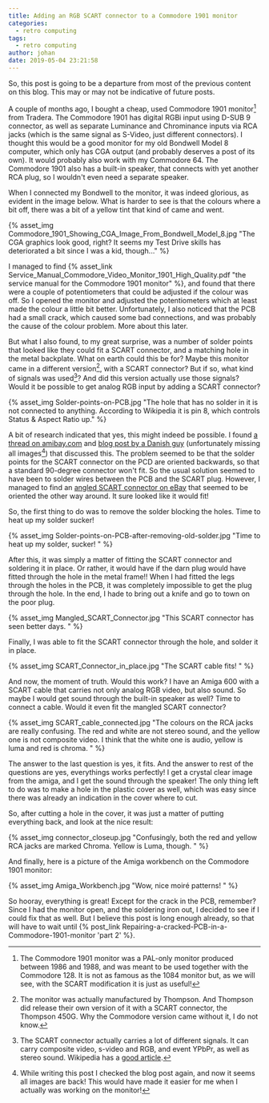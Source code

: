 ```yaml
---
title: Adding an RGB SCART connector to a Commodore 1901 monitor
categories:
  - retro computing
tags:
  - retro computing
author: johan
date: 2019-05-04 23:21:58
---
```

So, this post is going to be a departure from most of the previous content on this blog. This may or may not be indicative of future posts.

A couple of months ago, I bought a cheap, used Commodore 1901 monitor[^1] from Tradera. The Commodore 1901 has digital RGBi input using D-SUB 9 connector, as well as separate Luminance and Chrominance inputs via RCA jacks (which is the same signal as S-Video, just different connectors). I thought this would be a good monitor for my old Bondwell Model 8 computer, which only has CGA output (and probably deserves a post of its own). It would probably also work with my Commodore 64. The Commodore 1901 also has a built-in speaker, that connects with yet another RCA plug, so I wouldn't even need a separate speaker.

When I connected my Bondwell to the monitor, it was indeed glorious, as evident in the image below. What is harder to see is that the colours where a bit off, there was a bit of a yellow tint that kind of came and went.

{% asset_img Commodore_1901_Showing_CGA_Image_From_Bondwell_Model_8.jpg "The CGA graphics look good, right? It seems my Test Drive skills has deteriorated a bit since I was a kid, though..." %}

I managed to find {% asset_link Service_Manual_Commodore_Video_Monitor_1901_High_Quality.pdf "the service manual for the Commodore 1901 monitor" %}, and found that there were a couple of potentiometers that could be adjusted if the colour was off. So I opened the monitor and adjusted the potentiometers which at least made the colour a little bit better. Unfortunately, I also noticed that the PCB had a small crack, which caused some bad connections, and was probably the cause of the colour problem. More about this later.

But what I also found, to my great surprise, was a number of solder points that looked like they could fit a SCART connector, and a matching hole in the metal backplate. What on earth could this be for? Maybe this monitor came in a different version[^2], with a SCART connector? But if so, what kind of signals was used[^3]? And did this version actually use those signals? Would it be possible to get analog RGB input by adding a SCART connector?

{% asset_img Solder-points-on-PCB.jpg "The hole that has no solder in it is not connected to anything. According to Wikipedia it is pin 8, which controls Status & Aspect Ratio up." %}

A bit of research indicated that yes, this might indeed be possible. I found [a thread on amibay.com](http://www.amibay.com/archive/index.php/t-62132.html) and [blog post by a Danish guy](http://elgensrepairs.blogspot.com/2012/12/finding-repairing-and-enhancing.html) (unfortunately missing all images[^4]) that discussed this. The problem seemed to be that the solder points for the SCART connector on the PCD are oriented backwards, so that a standard 90-degree connector won't fit. So the usual solution seemed to have been to solder wires between the PCB and the SCART plug. However, I managed to find an [angled SCART connector on eBay](https://www.ebay.com/itm/90-RIGHT-ANGLED-FULL-21-PIN-SCART-SOCKET-CONNECTOR-BUS-PCB-HORIZONTAL-MOUNTING/161119318901?epid=709438006&hash=item258375b375:g:8AkAAOSw5UZY8~VE) that seemed to be oriented the other way around. It sure looked like it would fit!

So, the first thing to do was to remove the solder blocking the holes. Time to heat up my solder sucker!

{% asset_img Solder-points-on-PCB-after-removing-old-solder.jpg "Time to heat up my solder, sucker! " %}

After this, it was simply a matter of fitting the SCART connector and soldering it in place. Or rather, it would have if the darn plug would have fitted through the hole in the metal frame!! When I had fitted the legs through the holes in the PCB, it was completely impossible to get the plug through the hole. In the end, I hade to bring out a knife and go to town on the poor plug.

{% asset_img Mangled_SCART_Connector.jpg "This SCART connector has seen better days. " %}

Finally, I was able to fit the SCART connector through the hole, and solder it in place.

{% asset_img SCART_Connector_in_place.jpg "The SCART cable fits! " %}

And now, the moment of truth. Would this work? I have an Amiga 600 with a SCART cable that carries not only analog RGB video, but also sound. So maybe I would get sound through the built-in speaker as well? Time to connect a cable. Would it even fit the mangled SCART connector?

{% asset_img SCART_cable_connected.jpg "The colours on the RCA jacks are really confusing. The red and white are not stereo sound, and the yellow one is not composite video. I think that the white one is audio, yellow is luma and red is chroma. " %}

The answer to the last question is yes, it fits. And the answer to rest of the questions are yes, everythings works perfectly! I get a crystal clear image from the amiga, and I get the sound through the speaker! The only thing left to do was to make a hole in the plastic cover as well, which was easy since there was already an indication in the cover where to cut.

So, after cutting a hole in the cover, it was just a matter of putting everything back, and look at the nice result:

{% asset_img connector_closeup.jpg "Confusingly, both the red and yellow RCA jacks are marked Chroma. Yellow is Luma, though. " %}

And finally, here is a picture of the Amiga workbench on the Commodore 1901 monitor:

{% asset_img Amiga_Workbench.jpg "Wow, nice moiré patterns! " %}

So hooray, everything is great! Except for the crack in the PCB, remember? Since I had the monitor open, and the soldering iron out, I decided to see if I could fix that as well. But I believe this post is long enough already, so that will have to wait until {% post_link Repairing-a-cracked-PCB-in-a-Commodore-1901-monitor 'part 2' %}.

[^1]: The Commodore 1901 monitor was a PAL-only monitor produced between 1986 and 1988, and was meant to be used together with the Commodore 128. It is not as famous as the 1084 monitor but, as we will see, with the SCART modification it is just as useful!

[^2]: The monitor was actually manufactured by Thompson. And Thompson did release their own version of it with a SCART connector, the Thompson 450G. Why the Commodore version came without it, I do not know.

[^3]: The SCART connector actually carries a lot of different signals. It can carry composite video, s-video and RGB, and event YPbPr, as well as stereo sound. Wikipedia has a [good article](https://en.wikipedia.org/wiki/SCART).

[^4]: While writing this post I checked the blog post again, and now it seems all images are back! This would have made it easier for me when I actually was working on the monitor!